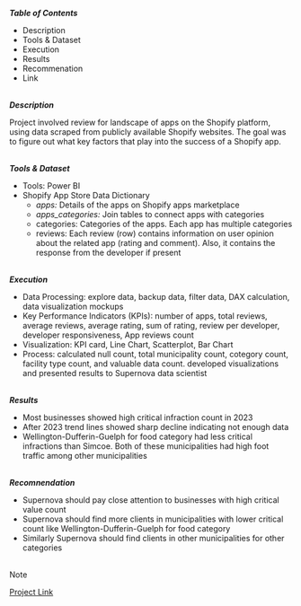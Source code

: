 
***Table of Contents***<br>

* Description
* Tools & Dataset
* Execution
* Results
* Recommenation
* Link  

\
***Description***<br>

Project involved review for landscape of apps on the Shopify platform, using data scraped from publicly available Shopify websites. The goal was to figure out what key factors that play into the success of a Shopify app.   

\
***Tools & Dataset***<br>

* Tools: Power BI
* Shopify App Store Data Dictionary
  * _apps:_ Details of the apps on Shopify apps marketplace
  * _apps_categories:_ Join tables to connect apps with categories
  * categories: Categories of the apps. Each app has multiple categories
  * reviews: Each review (row) contains information on user opinion about the related app (rating and comment). Also, it contains the response from the developer if present 
 

\
***Execution***<br>

* Data Processing: explore data, backup data, filter data, DAX calculation, data visualization mockups
* Key Performance Indicators (KPIs): number of apps, total reviews, average reviews, average rating, sum of rating, review per developer, developer responsiveness, App reviews count
* Visualization: KPI card, Line Chart, Scatterplot, Bar Chart
* Process: calculated null count, total municipality count, cotegory count, facility type count, and valuable data count. developed visualizations and presented results to
  Supernova data scientist

\
***Results***<br>

* Most businesses showed high critical infraction count in 2023
* After 2023 trend lines showed sharp decline indicating not enough data
* Wellington-Dufferin-Guelph for food category had less critical infractions than Simcoe. Both of these municipalities had high foot traffic among other municipalities

\
***Recomnendation***<br>
* Supernova should pay close attention to businesses with high critical value count
* Supernova should find more clients in municipalities with lower critical count like Wellington-Dufferin-Guelph for food category
* Similarly Supernova should find clients in other municipalities for other categories<br><br>



> [!Note]
> [Project Link](https://app.powerbi.com/links/9krEHbu_8-?ctid=ce93940e-3941-4cfe-8621-96d0e849135e&pbi_source=linkShare)
